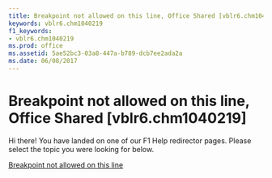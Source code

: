 ```yaml
---
title: Breakpoint not allowed on this line, Office Shared [vblr6.chm1040219]
keywords: vblr6.chm1040219
f1_keywords:
- vblr6.chm1040219
ms.prod: office
ms.assetid: 5ae52bc3-03a8-447a-b789-dcb7ee2ada2a
ms.date: 06/08/2017
---
```



# Breakpoint not allowed on this line, Office Shared [vblr6.chm1040219]

Hi there! You have landed on one of our F1 Help redirector pages. Please select the topic you were looking for below.

[Breakpoint not allowed on this line](http://msdn.microsoft.com/library/fee3a55e-9598-3c71-f855-8f272cb19d96%28Office.15%29.aspx)

